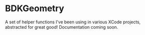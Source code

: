 # BDKGeometry

A set of helper functions I've been using in various XCode projects, abstracted for great good! Documentation coming soon.

